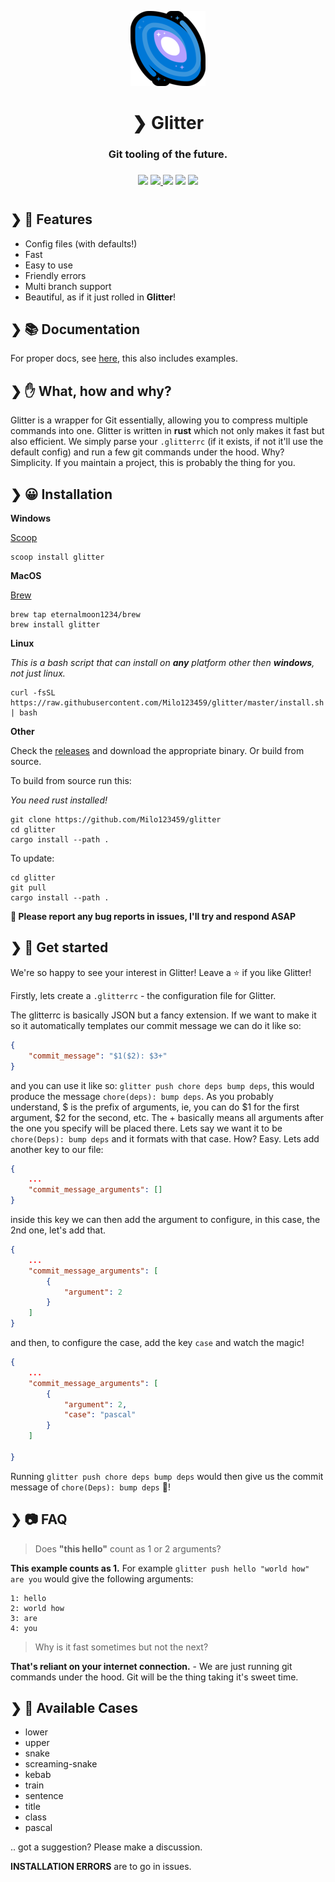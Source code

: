 <p align="center">
  <img src="./assets/glitter.png" alt="Glitter" />
</p>
<h1 align="center">❯ Glitter</h1>
<h3 align="center">
Git tooling of the future.
<h3>
<h3 align="center">
    <img src="https://codecov.io/gh/Milo123459/glitter/branch/master/graph/badge.svg">
    <a href="https://github.com/Milo123459/glitter/releases">
    <img src="https://img.shields.io/github/downloads/Milo123459/glitter/total.svg">
    </a>
    <img src="https://img.shields.io/github/stars/Milo123459/glitter">
    <img src="https://tokei.rs/b1/github/Milo123459/glitter?category=lines">
    <img src="https://www.codefactor.io/repository/github/milo123459/glitter/badge">
</h3>
<h1></h1>

## ❯ 👀 Features
- Config files (with defaults!)
- Fast
- Easy to use
- Friendly errors
- Multi branch support
- Beautiful, as if it just rolled in **Glitter**!

## ❯ 📚 Documentation

For proper docs, see [here](/docs/index.md), this also includes examples.

## ❯ ✋ What, how and why?

Glitter is a wrapper for Git essentially, allowing you to compress multiple commands into one. Glitter is written in **rust** which not only makes it fast but also efficient. We simply parse your `.glitterrc` (if it exists, if not it'll use the default config) and run a few git commands under the hood. Why? Simplicity. If you maintain a project, this is probably the thing for you.

## ❯ 😀 Installation

**Windows**

[Scoop](https://scoop.sh)

```
scoop install glitter
```

**MacOS**

[Brew](https://brew.sh)

```
brew tap eternalmoon1234/brew
brew install glitter
```

**Linux**

*This is a bash script that can install on **any** platform other then **windows**, not just linux.*

```
curl -fsSL https://raw.githubusercontent.com/Milo123459/glitter/master/install.sh | bash
```

**Other**

Check the [releases](https://github.com/Milo123459/glitter/releases) and download the appropriate binary. Or build from source.

To build from source run this:

*You need rust installed!*

```
git clone https://github.com/Milo123459/glitter
cd glitter
cargo install --path .
```

To update:

```
cd glitter
git pull
cargo install --path .
```

**🛑 Please report any bug reports in issues, I'll try and respond ASAP**

## ❯ 🎉 Get started

We're so happy to see your interest in Glitter! Leave a ⭐ if you like Glitter!

Firstly, lets create a `.glitterrc` - the configuration file for Glitter.

The glitterrc is basically JSON but a fancy extension. If we want to make it so it automatically templates our commit message we can do it like so:
```json
{
    "commit_message": "$1($2): $3+"
}
```
and you can use it like so: `glitter push chore deps bump deps`, this would produce the message `chore(deps): bump deps`. As you probably understand, $ is the prefix of arguments, ie, you can do $1 for the first argument, $2 for the second, etc. The + basically means all arguments after the one you specify will be placed there. Lets say we want it to be `chore(Deps): bump deps` and it formats with that case. How? Easy. Lets add another key to our file:
```json
{
    ...
    "commit_message_arguments": []
}
```
inside this key we can then add the argument to configure, in this case, the 2nd one, let's add that.
```json
{
    ...
    "commit_message_arguments": [
        {
            "argument": 2
        }
    ]
}
```
and then, to configure the case, add the key `case` and watch the magic!
```json
{
    ...
    "commit_message_arguments": [
        {
            "argument": 2,
            "case": "pascal"
        }
    ]

}
```
Running `glitter push chore deps bump deps` would then give us the commit message of `chore(Deps): bump deps` 🎉!

## ❯ 📷 FAQ

> Does **"this hello"** count as 1 or 2 arguments?

**This example counts as 1.** For example `glitter push hello "world how" are you` would give the following arguments:
```
1: hello
2: world how
3: are
4: you
```

> Why is it fast sometimes but not the next?

**That's reliant on your internet connection.** - We are just running git commands under the hood. Git will be the thing taking it's sweet time.

## ❯ 📣 Available Cases

- lower
- upper
- snake
- screaming-snake
- kebab
- train
- sentence
- title
- class
- pascal

.. got a suggestion? Please make a discussion.

**INSTALLATION ERRORS** are to go in issues.
